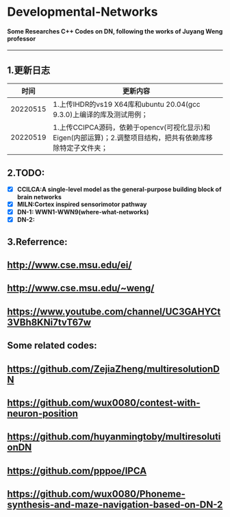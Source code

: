 # Developmental-Networks
#### Some Researches C++ Codes on DN,  following the works of Juyang Weng professor
---
## **1.更新日志**
时间|更新内容
--|--
20220515 | 1.上传IHDR的vs19 X64库和ubuntu 20.04(gcc 9.3.0)上编译的库及测试用例；
20220519 | 1.上传CCIPCA源码，依赖于opencv(可视化显示)和Eigen(内部运算)；2.调整项目结构，把共有依赖库移除特定子文件夹；

## **2.TODO:**
 - [x] **CCILCA:A single-level model as the general-purpose building block of brain networks**
 - [x] **MILN:Cortex inspired sensorimotor pathway**
 - [x] **DN-1: WWN1-WWN9(where-what-networks)**
 - [x] **DN-2:**

## **3.Referrence:**
## http://www.cse.msu.edu/ei/
## http://www.cse.msu.edu/~weng/
## https://www.youtube.com/channel/UC3GAHYCt3VBh8KNi7tvT67w 

## Some related codes:
## https://github.com/ZejiaZheng/multiresolutionDN
## https://github.com/wux0080/contest-with-neuron-position
## https://github.com/huyanmingtoby/multiresolutionDN
## https://github.com/pppoe/IPCA
## https://github.com/wux0080/Phoneme-synthesis-and-maze-navigation-based-on-DN-2

